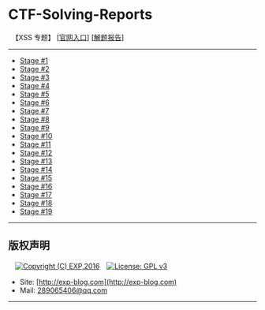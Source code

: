 # CTF-Solving-Reports
　【XSS 专题】 [[官网入口](http://xss-quiz.int21h.jp/)] [[解题报告](https://exp-blog.com/safe/ctf/ctf-jie-ti-bao-gao-dao-hang/)]

------

- [Stage #1](https://github.com/lyy289065406/CTF-Solving-Reports/tree/master/xss-quiz/Stage%20%231)
- [Stage #2](#)
- [Stage #3](#)
- [Stage #4](#)
- [Stage #5](#)
- [Stage #6](#)
- [Stage #7](#)
- [Stage #8](#)
- [Stage #9](#)
- [Stage #10](#)
- [Stage #11](#)
- [Stage #12](#)
- [Stage #13](#)
- [Stage #14](#)
- [Stage #15](#)
- [Stage #16](#)
- [Stage #17](#)
- [Stage #18](#)
- [Stage #19](#)

------

## 版权声明

　[![Copyright (C) EXP,2016](https://img.shields.io/badge/Copyright%20(C)-EXP%202016-blue.svg)](http://exp-blog.com)　[![License: GPL v3](https://img.shields.io/badge/License-GPL%20v3-blue.svg)](https://www.gnu.org/licenses/gpl-3.0)
  

- Site: [http://exp-blog.com](http://exp-blog.com) 
- Mail: <a href="mailto:289065406@qq.com?subject=[EXP's Github]%20Your%20Question%20（请写下您的疑问）&amp;body=What%20can%20I%20help%20you?%20（需要我提供什么帮助吗？）">289065406@qq.com</a>


------
